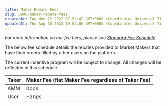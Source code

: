 ```yaml
---
title: Maker Rebate Fees
slug: U99G-maker-rebate-fees
createdAt: Tue Nov 22 2022 07:52:42 GMT+0000 (Coordinated Universal Time)
updatedAt: Thu Aug 10 2023 19:03:06 GMT+0000 (Coordinated Universal Time)
---
```


*For more information on our fee tiers, please see *[Standard Fee Schedule](docId\:Pb5iAugojWFmFImjFQfQ4)*.*

The below fee schedule details the rebates provided to Market Makers that have their orders filled by other users on the platform.&#x20;

The current incentive program will be subject to change. All changes will be reflected in this schedule.&#x20;

| **Taker** | **Maker Fee (flat Maker Fee regardless of Taker Fee)** |
| --------- | ------------------------------------------------------ |
| AMM       | 0bps                                                   |
| User      | -2bps                                                  |


